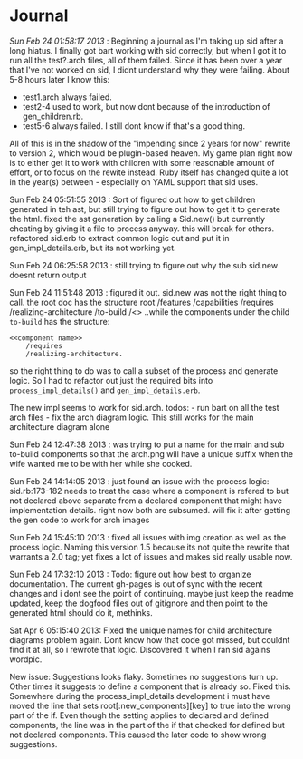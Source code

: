 Journal
=======
*Sun Feb 24 01:58:17 2013* : Beginning a journal as I'm taking up sid after a long hiatus. I finally got bart working with sid correctly, but when I got it to run all the test?.arch files, all of them failed. Since it has been over a year that I've not worked on sid, I didnt understand why they were failing. About 5-8 hours later I know this:

- test1.arch always failed. 
- test2-4 used to work, but now dont because of the introduction of gen_children.rb.
- test5-6 always failed. I still dont know if that's a good thing.

All of this is in the shadow of the "impending since 2 years for now" rewrite to version 2, which would be plugin-based heaven. My game plan right now is to either get it to work with children with some reasonable amount of effort, or to focus on the rewite instead. Ruby itself has changed quite a lot in the year(s) between - especially on YAML support that sid uses.

Sun Feb 24 05:51:55 2013 : Sort of figured out how to get children generated in teh ast, but still trying to figure out how to get it to generate the html. fixed the ast generation by calling a Sid.new() but currently cheating by giving it a file to process anyway. this will break for others. refactored sid.erb to extract common logic out and put it in gen_impl_details.erb, but its not working yet.

Sun Feb 24 06:25:58 2013 : still trying to figure out why the sub sid.new doesnt return output

Sun Feb 24 11:51:48 2013 : figured it out. sid.new was not the right thing to call. the root doc has the structure
	 root
	 	/features
	 	/capabilities
	    /requires
	    /realizing-architecture
	    /to-build
	    	/<<component name>>
..while the components under the child `to-build` has the structure:

	<<component name>>
		/requires
		/realizing-architecture.

so the right thing to do was to call a subset of the process and generate logic. So I had to refactor out just the required bits into `process_impl_details()` and `gen_impl_details.erb`.

The new impl seems to work for sid.arch. todos: 
	- run bart on all the test arch files
	- fix the arch diagram logic. This still works for the main architecture diagram alone

Sun Feb 24 12:47:38 2013 : was trying to put a name for the main and sub to-build components so that the arch.png will have a unique suffix when the wife wanted me to be with her while she cooked.

Sun Feb 24 14:14:05 2013 : just found an issue with the process logic: sid.rb:173-182 needs to treat the case where a component is refered to but not declared above separate from a declared component that might have implementation details. right now both are subsumed. will fix it after getting the gen code to work for arch images

Sun Feb 24 15:45:10 2013 : fixed all issues with img creation as well as the process logic. Naming this version 1.5 because its not quite the rewrite that warrants a 2.0 tag; yet fixes a lot of issues and makes sid really usable now.

Sun Feb 24 17:32:10 2013 : Todo: figure out how best to organize documentation. The current gh-pages is out of sync with the recent changes and i dont see the point of continuing. maybe just keep the readme updated, keep the dogfood files out of gitignore and then point to the generated html should do it, methinks.

Sat Apr  6 05:15:40 2013: Fixed the unique names for child architecture diagrams problem again. Dont know how that code got missed, but couldnt find it at all, so i rewrote that logic. Discovered it when I ran sid agains wordpic.

New issue: Suggestions looks flaky. Sometimes no suggestions turn up. Other times it suggests to define a component that is already so. 
	Fixed this. Somewhere during the process_impl_details development i must have moved the line that sets root[:new_components][key] to true into the wrong part of the if. Even though the setting applies to declared and defined components, the line was in the part of the if that checked for defined but not declared components. This caused the later code to show wrong suggestions.
